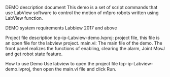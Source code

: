 DEMO description document
This demo is a set of script commands that use LabView software to control the motion of m1pro robots written using LabView function.

DEMO system requirements
Labbiew 2017 and above

Project file description
tcp-ip-Labview-demo.lvproj: project file, this file is an open file for the labview project.
main.vi: The main file of the demo. The front panel realizes the functions of enabling, clearing the alarm, Joint MovJ and get robot state feature.

How to use Demo
Use labview to open the project file tcp-ip-Labview-demo.lvproj, then open the main.vi file and click Run.